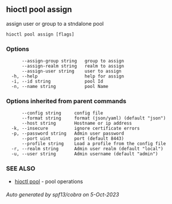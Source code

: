 ## hioctl pool assign

assign user or group to a stndalone pool

```
hioctl pool assign [flags]
```

### Options

```
      --assign-group string   group to assign
      --assign-realm string   realm to assign
      --assign-user string    user to assign
  -h, --help                  help for assign
  -i, --id string             pool Id
  -n, --name string           pool Name
```

### Options inherited from parent commands

```
      --config string     config file
      --format string     format (json/yaml) (default "json")
      --host string       Hostname or ip address
  -k, --insecure          ignore certificate errors
  -p, --password string   Admin user password
      --port uint         port (default 8443)
      --profile string    Load a profile from the config file
  -r, --realm string      Admin user realm (default "local")
  -u, --user string       Admin username (default "admin")
```

### SEE ALSO

* [hioctl pool](hioctl_pool.md)	 - pool operations

###### Auto generated by spf13/cobra on 5-Oct-2023
